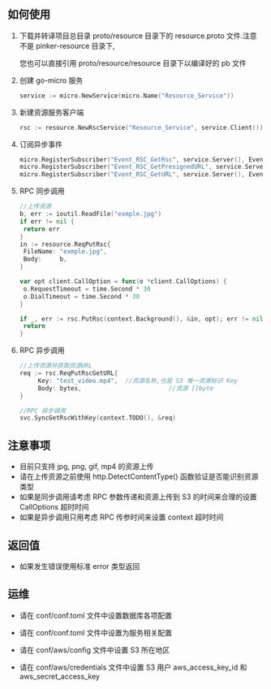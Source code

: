 ## 如何使用

1. 下载并转译项目总目录 proto/resource 目录下的 resource.proto 文件.注意不是 pinker-resource 目录下,

   您也可以直接引用 proto/resource/resource 目录下以编译好的 pb 文件

   

2. 创建 go-micro 服务

   ``` go
   service := micro.NewService(micro.Name("Resource_Service"))
   ```

   

3. 新建资源服务客户端

   ``` go
   rsc := resource.NewRscService("Resource_Service", service.Client())
   ```

   

4. 订阅异步事件

   ``` go
   micro.RegisterSubscriber("Event_RSC_GetRsc", service.Server(), EventHandler)
   micro.RegisterSubscriber("Event_RSC_GetPresignedURL", service.Server(), EventHandler)
   micro.RegisterSubscriber("Event_RSC_GetURL", service.Server(), EventHandler)
   ```

5. RPC 同步调用

   ``` go
   //上传资源
   b, err := ioutil.ReadFile("exmple.jpg")
   if err != nil {
   	return err
   }
   in := resource.ReqPutRsc{
   	FileName: "exmple.jpg",
   	Body:     b,
   }
   
   var opt client.CallOption = func(o *client.CallOptions) {
   	o.RequestTimeout = time.Second * 30
   	o.DialTimeout = time.Second * 30
   }
   
   if _, err := rsc.PutRsc(context.Background(), &in, opt); err != nil {
   	return
   }
   ```

6. RPC 异步调用

   ``` go
   //上传资源并获取资源URL
   req := rsc.ReqPutRscGetURL{
   		Key: "test_video.mp4",	//资源名称,也是 S3 唯一资源标识 Key
   		Body: bytes,						//资源 []byte
   }
   
   //RPC 异步调用
   svc.SyncGetRscWithKey(context.TODO(), &req)
   ```

## 注意事项

- 目前只支持 jpg, png, gif, mp4 的资源上传
- 请在上传资源之前使用 http.DetectContentType() 函数验证是否能识别资源类型
- 如果是同步调用请考虑 RPC 参数传递和资源上传到 S3 的时间来合理的设置 CallOptions 超时时间
- 如果是异步调用只用考虑 RPC 传参时间来设置 context 超时时间

## 返回值

- 如果发生错误使用标准 error 类型返回

## 运维

- 请在 conf/conf.toml 文件中设置数据库各项配置

- 请在 conf/conf.toml 文件中设置为服务相关配置

- 请在 conf/aws/config 文件中设置 S3 所在地区

- 请在 conf/aws/credentials 文件中设置 S3 用户 aws_access_key_id 和 aws_secret_access_key

  
